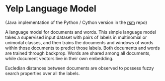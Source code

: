 Yelp Language Model
===================

(Java implementation of the Python / Cython version in the [rsm](https://git.mers.csail.mit.edu/jraiman/rsm/tree/master#custom-language-model) repo)

A language model for documents and words. This simple language model takes a supervised input dataset with pairs of labels in multinomial or unimodal classes, and then trains the documents and windows of words within those documents to predict those labels. Both documents and words are trained through backprop. Words are shared among all documents, while document vectors live in their own embedding.

Eucledian distances between documents are observed to possess fuzzy search properties over all the labels.